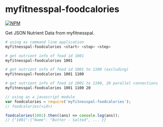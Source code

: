 # myfitnesspal-foodcalories

[![NPM](https://nodei.co/npm/myfitnesspal-foodcalories.png)](https://nodei.co/npm/myfitnesspal-foodcalories/)

Get JSON Nutrient Data from myfitnesspal.

```bash
# using as command line application
myfitnesspal-foodcalories <start> <stop> <step>

# get nutrient info of food id 1001
myfitnesspal-foodcalories 1001

# get nutrient info of food id 1001 to 1100 (excluding)
myfitnesspal-foodcalories 1001 1100

# get nutrient info of food id 1001 to 1100, 20 parallel connections
myfitnesspal-foodcalories 1001 1100 20
```

```javascript
// using as a javascript module
var foodcalories = require('myfitnesspal-foodcalories');
// foodcalories(<id>)

foodcalories(1001).then((ans) => console.log(ans));
// {"1001":{"Name": "Butter - Salted", ... }}
```
